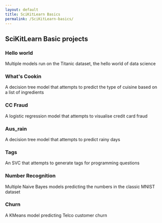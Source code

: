 ```yaml
---
layout: default
title: SciKitLearn Basics
permalink: /SciKitLearn-basics/
---
```


## SciKitLearn Basic projects
### Hello world
Multiple models run on the Titanic dataset, the hello world of data science

### What's Cookin
A decision tree model that attempts to predict the type of cuisine based on a list of ingredients

### CC Fraud
A logistic regression model that attempts to visualise credit card fraud

### Aus_rain
A decision tree model that attempts to predict rainy days

### Tags
An SVC that attempts to generate tags for programming questions

### Number Recognition
Multiple Naive Bayes models predicting the numbers in the classic MNIST dataset

### Churn
A KMeans model predicting Telco customer churn



